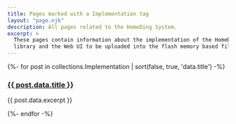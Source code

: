```yaml
---
title: Pages marked with a Implementation tag
layout: "page.njk"
description: All pages related to the HomeDing System.
excerpt: >
  These pages contain information about the implementation of the HomeDing
  library and the Web UI to be uploaded into the flash memory based filesystem.
---
```


{%- for post in collections.Implementation | sort(false, true, 'data.title')  -%}
<h3><a href="{{ post.url | url }}">{{ post.data.title }}</a></h3> 
<p>{{ post.data.excerpt }}</p>
{%- endfor -%}
